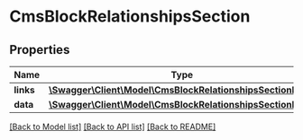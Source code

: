 # CmsBlockRelationshipsSection

## Properties
Name | Type | Description | Notes
------------ | ------------- | ------------- | -------------
**links** | [**\Swagger\Client\Model\CmsBlockRelationshipsSectionLinks**](CmsBlockRelationshipsSectionLinks.md) |  | [optional] 
**data** | [**\Swagger\Client\Model\CmsBlockRelationshipsSectionData**](CmsBlockRelationshipsSectionData.md) |  | [optional] 

[[Back to Model list]](../../README.md#documentation-for-models) [[Back to API list]](../../README.md#documentation-for-api-endpoints) [[Back to README]](../../README.md)

